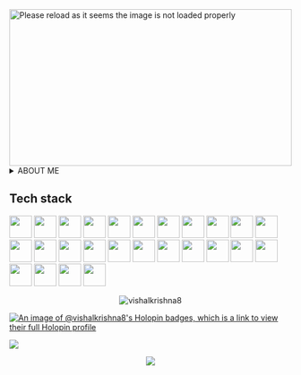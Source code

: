 <a href="https://github.com/vishalkrishna8" title="portfolio">
<!--   <img src="https://user-images.githubusercontent.com/55291327/138004410-00fc6fef-69ef-4a87-a6f0-e14d640a2f0a.png" alt="Hi there" width="100%"> -->
  
<img src="https://github-cool-covers.vercel.app/api/get-cover?username=vishalkrishna8&text=Hi+I'm+Vishal&fontFamily='Rubik+Maze'&pattern='p8'" alt="Please reload as it seems the image is not loaded properly" height="280px" width="100%">
</a>


<!-- <img src="https://user-images.githubusercontent.com/73097560/115834477-dbab4500-a447-11eb-908a-139a6edaec5c.gif"> -->

<details>
  
  <summary>   ABOUT ME </summary>
  

<p> Hello, I'am Vishal Krishna an enthusiastic front-end developer speciallizing in creating captivating and user-friendly web experiences.

With 2+ years of experience in the field, have solid foundation in HTML, CSS, JavaScript, TypeScript and ReactJS, I transform imaginative designs into functional websites.

<!-- I thrive on continuous learning, staying updated with the latest technologies and trend. Collaboration is at the core of my process, working closely with desiners and stakeholders to create visually stunning and intutive websites. </p> -->

<p> I am always seeking out new challenges and opportunities to expand my skill set, and I am excited to bring my expertise and passion for software development to any organization. </p> 

<div>
        
        
 <!-- 👥 Let's Connect 👉 -->
[<img src="https://img.shields.io/badge/Portfolio-2CA5E0?style=for-the-badge&logo=portfolio&logoColor=White" height="40">](https://vishalkrishna.vercel.app/)
<a href="https://www.linkedin.com/in/vishalkrishna8/" target="_blank"><img src="https://img.shields.io/badge/-LinkedIn-%230077B5?style=for-the-badge&logo=linkedin&logoColor=white" height="40" target="_blank"></a> 
<a href = "mailto:vishalkrishna108@gmail.com"><img src="https://img.shields.io/badge/Gmail-D14836?style=for-the-badge&logo=gmail&logoColor=white" height="40" target="_blank"></a>
<a href="https://twitter.com/vishalone7"><img src="https://img.shields.io/badge/Twitter-1DA1F2?style=for-the-badge&logo=twitter&logoColor=white" height="40" /></a>
<!-- <a href="https://medium.com/@vishalkrishna8"  target="_blank"><img src="https://img.shields.io/badge/-Medium-000000?style=for-the-badge&logo=medium&logoColor=white" height="40" target="_blank"></a>
   <a href="https://stackoverflow.com/users/21353684/vishal-krishna" target="_blank"><img src="https://img.shields.io/badge/Stack_Overflow-FE7A16?style=for-the-badge&logo=stack-overflow&logoColor=white" height="40" target="_blank"></a> 
  <a href="https://hashnode.com/@vishalkrishna8/" target="_blank"><img src="https://img.shields.io/badge/Hashnode-%230077B5?style=for-the-badge&logo=hashnode&logoColor=white" height="40" target="_blank"></a> --> </details>
  

  


<!-- **<p align="left">  💻 Tech stack 🛠 </p>** -->
<h2> Tech stack </h2>
<div align="left"> 
<img src="https://img.shields.io/badge/HTML5-E34F26?style=for-the-badge&logo=html5&logoColor=white" height="40" > <img src="https://img.shields.io/badge/CSS3-1572B6?style=for-the-badge&logo=css3&logoColor=white"  height="40" > <img src="https://img.shields.io/badge/JavaScript-323330?style=for-the-badge&logo=javascript&logoColor=F7DF1E" height="40" > <img src="https://img.shields.io/badge/TypeScript-007ACC?style=for-the-badge&logo=typescript&logoColor=white"  height="40" > <!-- <img src="https://img.shields.io/badge/Python-FFD43B?style=for-the-badge&logo=python&logoColor=blue" height="40" > -->
<img src="https://img.shields.io/badge/React-20232A?style=for-the-badge&logo=react&logoColor=61DAFB"  height="40" > <img src="https://img.shields.io/badge/Redux-593D88?style=for-the-badge&logo=redux&logoColor=white" height="40" > <img src="https://img.shields.io/badge/next.js-000000?style=for-the-badge&logo=nextdotjs&logoColor=white" height="40" > <img src="https://img.shields.io/badge/Node.js-339933?style=for-the-badge&logo=nodedotjs&logoColor=white"  height="40" > <img src="https://img.shields.io/badge/Express.js-000000?style=for-the-badge&logo=express&logoColor=white" height="40" > <img src="https://img.shields.io/badge/MongoDB-4EA94B?style=for-the-badge&logo=mongodb&logoColor=white" height="40" > <img src="https://img.shields.io/badge/Sass-CC6699?style=for-the-badge&logo=sass&logoColor=white" height="40" > <img src="https://img.shields.io/badge/Bootstrap-563D7C?style=for-the-badge&logo=bootstrap&logoColor=white"  height="40" > <img src="https://img.shields.io/badge/Tailwind_CSS-38B2AC?style=for-the-badge&logo=tailwind-css&logoColor=white" height="40"> <img src="https://img.shields.io/badge/Material%20UI-007FFF?style=for-the-badge&logo=mui&logoColor=white" height="40" > <img src="https://img.shields.io/badge/Babel-F9DC3E?style=for-the-badge&logo=babel&logoColor=white" height="40" > <img src="https://img.shields.io/badge/Jest-C21325?style=for-the-badge&logo=jest&logoColor=white" height="40" > <img src="https://img.shields.io/badge/Mocha-8D6748?style=for-the-badge&logo=Mocha&logoColor=white" height="40" >  <img src="https://img.shields.io/badge/Webpack-8DD6F9?style=for-the-badge&logo=Webpack&logoColor=white" height="40" >
<img src="https://img.shields.io/badge/GIT-E44C30?style=for-the-badge&logo=git&logoColor=white" height="40" > <img src="https://img.shields.io/badge/Docker-2CA5E0?style=for-the-badge&logo=docker&logoColor=white" height="40" >  <img src="https://img.shields.io/badge/Jira-0052CC?style=for-the-badge&logo=Jira&logoColor=white" height="40" > <img src="https://img.shields.io/badge/Jenkins-D24939?style=for-the-badge&logo=Jenkins&logoColor=white" height="40" > <img src="  https://img.shields.io/badge/Jenkins-D24939?style=for-the-badge&logo=Jenkins&logoColor=white" height="40" > <!-- <img src="https://img.shields.io/badge/Figma-F24E1E?style=for-the-badge&logo=figma&logoColor=white" height="40" > --> <img src="https://img.shields.io/badge/fiverr-1DBF73?style=for-the-badge&logo=fiverr&logoColor=white" height="40" > <img src="https://img.shields.io/badge/UpWork-6FDA44?style=for-the-badge&logo=Upwork&logoColor=white" height="40" > <img src="https://img.shields.io/badge/VSCode-0078D4?style=for-the-badge&logo=visual%20studio%20code&logoColor=white" height="40" > </div> 

<!-- #### 📝 Blog posts:

1. [What’s the point of promises?](https://minal-vaity95.medium.com/whats-the-point-of-promises-a4184e169e01)
2. [GitHub new feature to add README on your Profile](https://minal-vaity95.medium.com/github-new-feature-to-add-readme-on-your-profile-567b0c532ebb)
3. [Git — The most used technology by developers](https://minal-vaity95.medium.com/git-the-most-used-technology-by-developers-b30d7497bf24)
4. [LeetCode Top Interview Questions — Easy Collection (Arrays)](https://minal-vaity95.medium.com/leetcode-top-interview-questions-easy-collection-arrays-9593b00e61c3)
5. [Cool JavaScript Tricks you might not know](https://minal-vaity95.medium.com/cool-javascript-tricks-you-might-not-know-7361c2992d7d)  -->


<div align="center">
  <p><img align="center" src="https://github-readme-streak-stats.herokuapp.com/?user=vishalkrishna8&theme=white" alt="vishalkrishna8" /></p>  
</div> 

[![An image of @vishalkrishna8's Holopin badges, which is a link to view their full Holopin profile](https://holopin.me/vishalkrishna8)](https://holopin.io/@vishalkrishna8)


<!-- [![Poro](https://i0.wp.com/graficus.com/wp-content/uploads/2021/06/Portfolio-header.jpg?fit=2120%2C639&ssl=1)](https://vishalkrishna.vercel.app/) -->

<img src="https://user-images.githubusercontent.com/73097560/115834477-dbab4500-a447-11eb-908a-139a6edaec5c.gif">

<p align="center"> <img src="https://readme-typing-svg.demolab.com/?lines=Thank+you+for+visiting 😊;&font=Fira%20Code&center=true&width=600&height=60&weight=1100&size=35&duration=2000&pause=2000">  </p>
